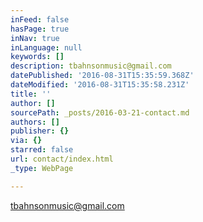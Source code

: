 ```yaml
---
inFeed: false
hasPage: true
inNav: true
inLanguage: null
keywords: []
description: tbahnsonmusic@gmail.com
datePublished: '2016-08-31T15:35:59.368Z'
dateModified: '2016-08-31T15:35:58.231Z'
title: ''
author: []
sourcePath: _posts/2016-03-21-contact.md
authors: []
publisher: {}
via: {}
starred: false
url: contact/index.html
_type: WebPage

---
```

tbahnsonmusic@gmail.com